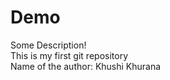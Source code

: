 # Demo
Some Description! <br>
This is my first git repository <br>
Name of the author: Khushi Khurana
